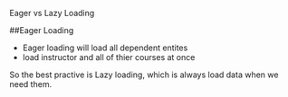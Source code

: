 Eager vs Lazy Loading

##Eager Loading
- Eager loading will load all dependent entites
 - load instructor and all of thier courses at once

So the best practive is Lazy loading, which is always load data when we need them.
